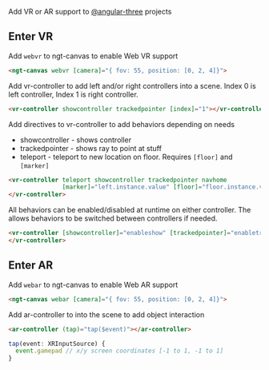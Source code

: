 Add VR or AR support to [@angular-three](https://github.com/nartc/angular-three) projects

## Enter VR

Add `webvr` to ngt-canvas to enable Web VR support
```html
<ngt-canvas webvr [camera]="{ fov: 55, position: [0, 2, 4]}">
```
Add vr-controller to add left and/or right controllers into a scene.  Index 0 is left controller, Index 1 is right controller.
```html
<vr-controller showcontroller trackedpointer [index]="1"></vr-controller>
```
Add directives to vr-controller to add behaviors depending on needs
* showcontroller - shows controller
* trackedpointer - shows ray to point at stuff
* teleport - teleport to new location on floor. Requires `[floor]` and `[marker]` 
```html
<vr-controller teleport showcontroller trackedpointer navhome 
               [marker]="left.instance.value" [floor]="floor.instance.value">
</vr-controller>
```

All behaviors can be enabled/disabled at runtime on either controller.  The allows behaviors to be switched between controllers if needed.
```html
<vr-controller [showcontroller]="enableshow" [trackedpointer]="enabletracking">
</vr-controller>

```

## Enter AR
Add `webar` to ngt-canvas to enable Web AR support
```html
<ngt-canvas webar [camera]="{ fov: 55, position: [0, 2, 4]}">
```
Add ar-controller to into the scene to add object interaction
```html
<ar-controller (tap)="tap($event)"></ar-controller>
```
```ts
tap(event: XRInputSource) {
  event.gamepad // x/y screen coordinates [-1 to 1, -1 to 1]
}
```
